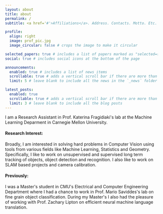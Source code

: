 ```yaml
---
layout: about
title: about
permalink: /
subtitle: <a href='#'>Affiliations</a>. Address. Contacts. Motto. Etc.

profile:
  align: right
  image: prof_pic.jpg
  image_circular: false # crops the image to make it circular

selected_papers: true # includes a list of papers marked as "selected={true}"
social: true # includes social icons at the bottom of the page

announcements:
  enabled: true # includes a list of news items
  scrollable: true # adds a vertical scroll bar if there are more than 3 news items
  limit: 5 # leave blank to include all the news in the `_news` folder

latest_posts:
  enabled: true
  scrollable: true # adds a vertical scroll bar if there are more than 3 new posts items
  limit: 3 # leave blank to include all the blog posts
---
```


I am a Research Assistant in Prof. Katerina Fragidiaki's lab at the Machine Learning Deparment in Carnegie Mellon University.

#### Research Interest:
Broadly, I am interested in solving hard problems in Computer Vision using tools from various fields like Machine Learning, Statistics and Geometry. Specifically, I like to work on unsupervised and supervised long term tracking of objects, object detection and recognition. I also like to work on SLAM based projects and camera calibration.

#### Previously:
I was a Master's student in CMU's Electrical and Computer Engineering Department where I had a chance to work in Prof. Mario Saviddes's lab on fine grain object classification. During my Master's I also had the pleasure of working with Prof. Zachary Lipton on efficient neural machine language translation.

